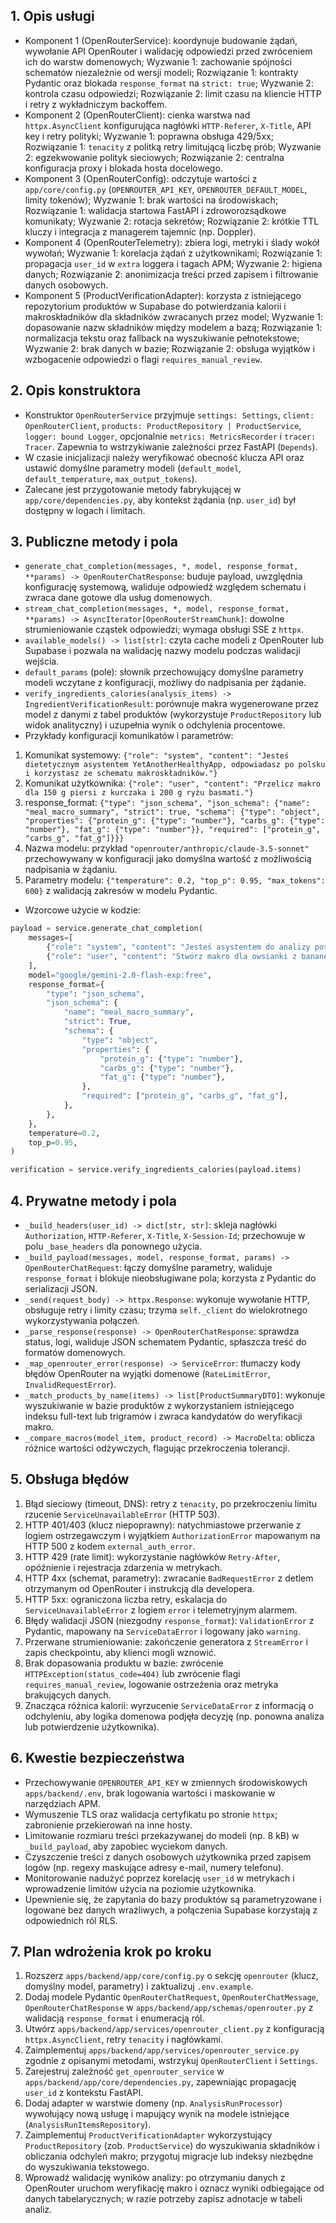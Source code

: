 ## 1. Opis usługi
- Komponent 1 (OpenRouterService): koordynuje budowanie żądań, wywołanie API OpenRouter i walidację odpowiedzi przed zwróceniem ich do warstw domenowych; Wyzwanie 1: zachowanie spójności schematów niezależnie od wersji modeli; Rozwiązanie 1: kontrakty Pydantic oraz blokada `response_format` na `strict: true`; Wyzwanie 2: kontrola czasu odpowiedzi; Rozwiązanie 2: limit czasu na kliencie HTTP i retry z wykładniczym backoffem.
- Komponent 2 (OpenRouterClient): cienka warstwa nad `httpx.AsyncClient` konfigurująca nagłówki `HTTP-Referer`, `X-Title`, API key i retry polityki; Wyzwanie 1: poprawna obsługa 429/5xx; Rozwiązanie 1: `tenacity` z politką retry limitującą liczbę prób; Wyzwanie 2: egzekwowanie polityk sieciowych; Rozwiązanie 2: centralna konfiguracja proxy i blokada hosta docelowego.
- Komponent 3 (OpenRouterConfig): odczytuje wartości z `app/core/config.py` (`OPENROUTER_API_KEY`, `OPENROUTER_DEFAULT_MODEL`, limity tokenów); Wyzwanie 1: brak wartości na środowiskach; Rozwiązanie 1: walidacja startowa FastAPI i zdroworozsądkowe komunikaty; Wyzwanie 2: rotacja sekretów; Rozwiązanie 2: krótkie TTL kluczy i integracja z managerem tajemnic (np. Doppler).
- Komponent 4 (OpenRouterTelemetry): zbiera logi, metryki i ślady wokół wywołań; Wyzwanie 1: korelacja żądań z użytkownikami; Rozwiązanie 1: propagacja `user_id` w `extra` loggera i tagach APM; Wyzwanie 2: higiena danych; Rozwiązanie 2: anonimizacja treści przed zapisem i filtrowanie danych osobowych.
- Komponent 5 (ProductVerificationAdapter): korzysta z istniejącego repozytorium produktów w Supabase do potwierdzania kalorii i makroskładników dla składników zwracanych przez model; Wyzwanie 1: dopasowanie nazw składników między modelem a bazą; Rozwiązanie 1: normalizacja tekstu oraz fallback na wyszukiwanie pełnotekstowe; Wyzwanie 2: brak danych w bazie; Rozwiązanie 2: obsługa wyjątków i wzbogacenie odpowiedzi o flagi `requires_manual_review`.

## 2. Opis konstruktora
- Konstruktor `OpenRouterService` przyjmuje `settings: Settings`, `client: OpenRouterClient`, `products: ProductRepository | ProductService`, `logger: bound Logger`, opcjonalnie `metrics: MetricsRecorder` i `tracer: Tracer`. Zapewnia to wstrzykiwanie zależności przez FastAPI (`Depends`).
- W czasie inicjalizacji należy weryfikować obecność klucza API oraz ustawić domyślne parametry modeli (`default_model`, `default_temperature`, `max_output_tokens`).
- Zalecane jest przygotowanie metody fabrykującej w `app/core/dependencies.py`, aby kontekst żądania (np. `user_id`) był dostępny w logach i limitach.

## 3. Publiczne metody i pola
- `generate_chat_completion(messages, *, model, response_format, **params) -> OpenRouterChatResponse`: buduje payload, uwzględnia konfigurację systemową, waliduje odpowiedź względem schematu i zwraca dane gotowe dla usług domenowych.
- `stream_chat_completion(messages, *, model, response_format, **params) -> AsyncIterator[OpenRouterStreamChunk]`: dowolne strumieniowanie cząstek odpowiedzi; wymaga obsługi SSE z `httpx`.
- `available_models() -> list[str]`: czyta cache modeli z OpenRouter lub Supabase i pozwala na walidację nazwy modelu podczas walidacji wejścia.
- `default_params` (pole): słownik przechowujący domyślne parametry modeli wczytane z konfiguracji, możliwy do nadpisania per żądanie.
- `verify_ingredients_calories(analysis_items) -> IngredientVerificationResult`: porównuje makra wygenerowane przez model z danymi z tabel produktów (wykorzystuje `ProductRepository` lub widok analityczny) i uzupełnia wynik o odchylenia procentowe.
- Przykłady konfiguracji komunikatów i parametrów:
1. Komunikat systemowy: `{"role": "system", "content": "Jesteś dietetycznym asystentem YetAnotherHealthyApp, odpowiadasz po polsku i korzystasz ze schematu makroskładników."}`
2. Komunikat użytkownika: `{"role": "user", "content": "Przelicz makro dla 150 g piersi z kurczaka i 200 g ryżu basmati."}`
3. response_format: `{"type": "json_schema", "json_schema": {"name": "meal_macro_summary", "strict": true, "schema": {"type": "object", "properties": {"protein_g": {"type": "number"}, "carbs_g": {"type": "number"}, "fat_g": {"type": "number"}}, "required": ["protein_g", "carbs_g", "fat_g"]}}}`
4. Nazwa modelu: przykład `"openrouter/anthropic/claude-3.5-sonnet"` przechowywany w konfiguracji jako domyślna wartość z możliwością nadpisania w żądaniu.
5. Parametry modelu: `{"temperature": 0.2, "top_p": 0.95, "max_tokens": 600}` z walidacją zakresów w modelu Pydantic.
- Wzorcowe użycie w kodzie:
```python
payload = service.generate_chat_completion(
    messages=[
        {"role": "system", "content": "Jesteś asystentem do analizy posiłków."},
        {"role": "user", "content": "Stwórz makro dla owsianki z bananem i masłem orzechowym."},
    ],
    model="google/gemini-2.0-flash-exp:free",
    response_format={
        "type": "json_schema",
        "json_schema": {
            "name": "meal_macro_summary",
            "strict": True,
            "schema": {
                "type": "object",
                "properties": {
                    "protein_g": {"type": "number"},
                    "carbs_g": {"type": "number"},
                    "fat_g": {"type": "number"},
                },
                "required": ["protein_g", "carbs_g", "fat_g"],
            },
        },
    },
    temperature=0.2,
    top_p=0.95,
)

verification = service.verify_ingredients_calories(payload.items)
```

## 4. Prywatne metody i pola
- `_build_headers(user_id) -> dict[str, str]`: skleja nagłówki `Authorization`, `HTTP-Referer`, `X-Title`, `X-Session-Id`; przechowuje w polu `_base_headers` dla ponownego użycia.
- `_build_payload(messages, model, response_format, params) -> OpenRouterChatRequest`: łączy domyślne parametry, waliduje `response_format` i blokuje nieobsługiwane pola; korzysta z Pydantic do serializacji JSON.
- `_send(request_body) -> httpx.Response`: wykonuje wywołanie HTTP, obsługuje retry i limity czasu; trzyma `self._client` do wielokrotnego wykorzystywania połączeń.
- `_parse_response(response) -> OpenRouterChatResponse`: sprawdza status, logi, waliduje JSON schematem Pydantic, spłaszcza treść do formatów domenowych.
- `_map_openrouter_error(response) -> ServiceError`: tłumaczy kody błędów OpenRouter na wyjątki domenowe (`RateLimitError`, `InvalidRequestError`).
- `_match_products_by_name(items) -> list[ProductSummaryDTO]`: wykonuje wyszukiwanie w bazie produktów z wykorzystaniem istniejącego indeksu full-text lub trigramów i zwraca kandydatów do weryfikacji makro.
- `_compare_macros(model_item, product_record) -> MacroDelta`: oblicza różnice wartości odżywczych, flagując przekroczenia tolerancji.

## 5. Obsługa błędów
1. Błąd sieciowy (timeout, DNS): retry z `tenacity`, po przekroczeniu limitu rzucenie `ServiceUnavailableError` (HTTP 503).
2. HTTP 401/403 (klucz niepoprawny): natychmiastowe przerwanie z logiem ostrzegawczym i wyjątkiem `AuthorizationError` mapowanym na HTTP 500 z kodem `external_auth_error`.
3. HTTP 429 (rate limit): wykorzystanie nagłówków `Retry-After`, opóźnienie i rejestracja zdarzenia w metrykach.
4. HTTP 4xx (schemat, parametry): zwracanie `BadRequestError` z detlem otrzymanym od OpenRouter i instrukcją dla developera.
5. HTTP 5xx: ograniczona liczba retry, eskalacja do `ServiceUnavailableError` z logiem `error` i telemetryjnym alarmem.
6. Błędy walidacji JSON (niezgodny `response_format`): `ValidationError` z Pydantic, mapowany na `ServiceDataError` i logowany jako `warning`.
7. Przerwane strumieniowanie: zakończenie generatora z `StreamError` i zapis checkpointu, aby klienci mogli wznowić.
8. Brak dopasowania produktu w bazie: zwrócenie `HTTPException(status_code=404)` lub zwrócenie flagi `requires_manual_review`, logowanie ostrzeżenia oraz metryka brakujących danych.
9. Znacząca różnica kalorii: wyrzucenie `ServiceDataError` z informacją o odchyleniu, aby logika domenowa podjęła decyzję (np. ponowna analiza lub potwierdzenie użytkownika).

## 6. Kwestie bezpieczeństwa
- Przechowywanie `OPENROUTER_API_KEY` w zmiennych środowiskowych `apps/backend/.env`, brak logowania wartości i maskowanie w narzędziach APM.
- Wymuszenie TLS oraz walidacja certyfikatu po stronie `httpx`; zabronienie przekierowań na inne hosty.
- Limitowanie rozmiaru treści przekazywanej do modeli (np. 8 kB) w `_build_payload`, aby zapobiec wyciekom danych.
- Czyszczenie treści z danych osobowych użytkownika przed zapisem logów (np. regexy maskujące adresy e-mail, numery telefonu).
- Monitorowanie nadużyć poprzez korelację `user_id` w metrykach i wprowadzenie limitów użycia na poziomie użytkownika.
- Upewnienie się, że zapytania do bazy produktów są parametryzowane i logowane bez danych wrażliwych, a połączenia Supabase korzystają z odpowiednich ról RLS.

## 7. Plan wdrożenia krok po kroku
1. Rozszerz `apps/backend/app/core/config.py` o sekcję `openrouter` (klucz, domyślny model, parametry) i zaktualizuj `.env.example`.
2. Dodaj modele Pydantic `OpenRouterChatRequest`, `OpenRouterChatMessage`, `OpenRouterChatResponse` w `apps/backend/app/schemas/openrouter.py` z walidacją `response_format` i enumeracją ról.
3. Utwórz `apps/backend/app/services/openrouter_client.py` z konfiguracją `httpx.AsyncClient`, retry `tenacity` i nagłówkami.
4. Zaimplementuj `apps/backend/app/services/openrouter_service.py` zgodnie z opisanymi metodami, wstrzykuj `OpenRouterClient` i `Settings`.
5. Zarejestruj zależność `get_openrouter_service` w `apps/backend/app/core/dependencies.py`, zapewniając propagację `user_id` z kontekstu FastAPI.
6. Dodaj adapter w warstwie domeny (np. `AnalysisRunProcessor`) wywołujący nową usługę i mapujący wynik na modele istniejące (`AnalysisRunItemsRepository`).
7. Zaimplementuj `ProductVerificationAdapter` wykorzystujący `ProductRepository` (zob. `ProductService`) do wyszukiwania składników i obliczania odchyleń makro; przygotuj migracje lub indeksy niezbędne do wyszukiwania tekstowego.
8. Wprowadź walidację wyników analizy: po otrzymaniu danych z OpenRouter uruchom weryfikację makro i oznacz wyniki odbiegające od danych tabelarycznych; w razie potrzeby zapisz adnotacje w tabeli analiz.
